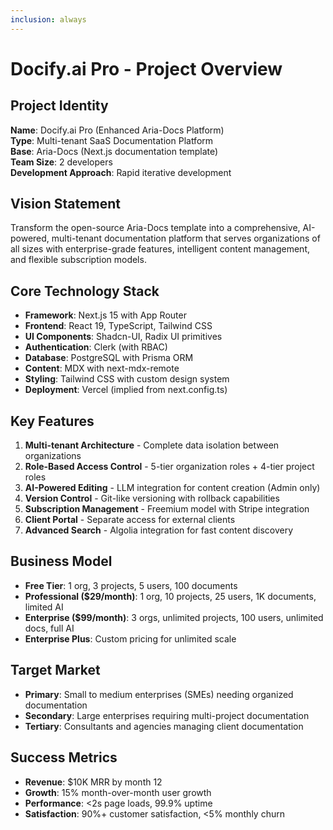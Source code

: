 ```yaml
---
inclusion: always
---
```


# Docify.ai Pro - Project Overview

## Project Identity
**Name**: Docify.ai Pro (Enhanced Aria-Docs Platform)  
**Type**: Multi-tenant SaaS Documentation Platform  
**Base**: Aria-Docs (Next.js documentation template)  
**Team Size**: 2 developers  
**Development Approach**: Rapid iterative development  

## Vision Statement
Transform the open-source Aria-Docs template into a comprehensive, AI-powered, multi-tenant documentation platform that serves organizations of all sizes with enterprise-grade features, intelligent content management, and flexible subscription models.

## Core Technology Stack
- **Framework**: Next.js 15 with App Router
- **Frontend**: React 19, TypeScript, Tailwind CSS
- **UI Components**: Shadcn-UI, Radix UI primitives
- **Authentication**: Clerk (with RBAC)
- **Database**: PostgreSQL with Prisma ORM
- **Content**: MDX with next-mdx-remote
- **Styling**: Tailwind CSS with custom design system
- **Deployment**: Vercel (implied from next.config.ts)

## Key Features
1. **Multi-tenant Architecture** - Complete data isolation between organizations
2. **Role-Based Access Control** - 5-tier organization roles + 4-tier project roles
3. **AI-Powered Editing** - LLM integration for content creation (Admin only)
4. **Version Control** - Git-like versioning with rollback capabilities
5. **Subscription Management** - Freemium model with Stripe integration
6. **Client Portal** - Separate access for external clients
7. **Advanced Search** - Algolia integration for fast content discovery

## Business Model
- **Free Tier**: 1 org, 3 projects, 5 users, 100 documents
- **Professional ($29/month)**: 1 org, 10 projects, 25 users, 1K documents, limited AI
- **Enterprise ($99/month)**: 3 orgs, unlimited projects, 100 users, unlimited docs, full AI
- **Enterprise Plus**: Custom pricing for unlimited scale

## Target Market
- **Primary**: Small to medium enterprises (SMEs) needing organized documentation
- **Secondary**: Large enterprises requiring multi-project documentation  
- **Tertiary**: Consultants and agencies managing client documentation

## Success Metrics
- **Revenue**: $10K MRR by month 12
- **Growth**: 15% month-over-month user growth
- **Performance**: <2s page loads, 99.9% uptime
- **Satisfaction**: 90%+ customer satisfaction, <5% monthly churn